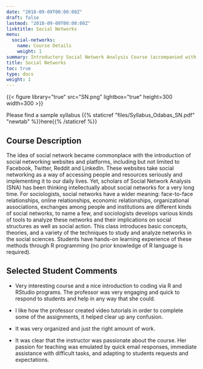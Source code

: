 ```yaml
---
date: "2018-09-09T00:00:00Z"
draft: false
lastmod: "2018-09-09T00:00:00Z"
linktitle: Social Networks
menu:
  social-networks:
    name: Course Details
    weight: 1
summary: Introductory Social Network Analysis Course (accompanied with R programming skills for creating and measuring networks).  
title: Social Networks
toc: true
type: docs
weight: 1
---
```

{{< figure library="true" src="SN.png" lightbox="true" height=300 width=300 >}}

Please find a sample syllabus {{% staticref "files/Syllabus_Odabas_SN.pdf" "newtab" %}}here{{% /staticref %}}

## Course Description

The idea of social network became commonplace with the introduction of social networking websites and platforms, including but not limited to Facebook, Twitter, Reddit and LinkedIn. These websites take social networking as a way of accessing people and resources seriously and implementing it to our daily lives. Yet, scholars of Social Network Analysis (SNA) has been thinking intellectually about social networks for a very long time. For sociologists, social networks have a wider meaning: face-to-face relationships, online relationships, economic relationships, organizational associations, exchanges among people and institutions are different kinds of social networks, to name a few, and sociologists develops various kinds of tools to analyze these networks and their implications on social structures as well as social action. This class introduces basic concepts, theories, and a variety of the techniques to study and analyze networks in the social sciences. Students have hands-on learning experience of these methods through R programming (no prior knowledge of R language is required).


## Selected Student Comments

* Very interesting course and a nice introduction to coding via R and RStudio programs. The professor was very engaging and quick to respond to students and help in any way that she could.

* I like how the professor created video tutorials in order to complete some of the assignments, it helped clear up any confusion.

* It was very organized and just the right amount of work.

* It was clear that the instructor was passionate about the course. Her passion for teaching was emulated by quick email responses, immediate assistance with difficult tasks, and adapting to students requests and expectations.




